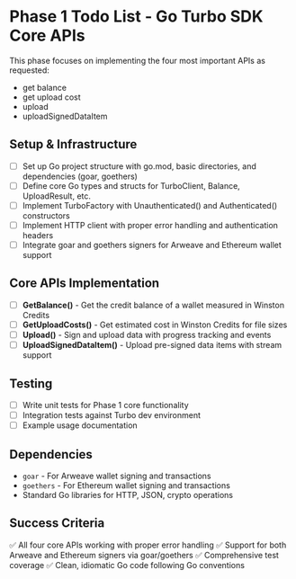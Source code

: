 # Phase 1 Todo List - Go Turbo SDK Core APIs

This phase focuses on implementing the four most important APIs as requested:
- get balance
- get upload cost  
- upload
- uploadSignedDataItem

## Setup & Infrastructure
- [ ] Set up Go project structure with go.mod, basic directories, and dependencies (goar, goethers)
- [ ] Define core Go types and structs for TurboClient, Balance, UploadResult, etc.
- [ ] Implement TurboFactory with Unauthenticated() and Authenticated() constructors
- [ ] Implement HTTP client with proper error handling and authentication headers
- [ ] Integrate goar and goethers signers for Arweave and Ethereum wallet support

## Core APIs Implementation
- [ ] **GetBalance()** - Get the credit balance of a wallet measured in Winston Credits
- [ ] **GetUploadCosts()** - Get estimated cost in Winston Credits for file sizes
- [ ] **Upload()** - Sign and upload data with progress tracking and events
- [ ] **UploadSignedDataItem()** - Upload pre-signed data items with stream support

## Testing
- [ ] Write unit tests for Phase 1 core functionality
- [ ] Integration tests against Turbo dev environment
- [ ] Example usage documentation

## Dependencies
- `goar` - For Arweave wallet signing and transactions
- `goethers` - For Ethereum wallet signing and transactions
- Standard Go libraries for HTTP, JSON, crypto operations

## Success Criteria
✅ All four core APIs working with proper error handling
✅ Support for both Arweave and Ethereum signers via goar/goethers
✅ Comprehensive test coverage
✅ Clean, idiomatic Go code following Go conventions
